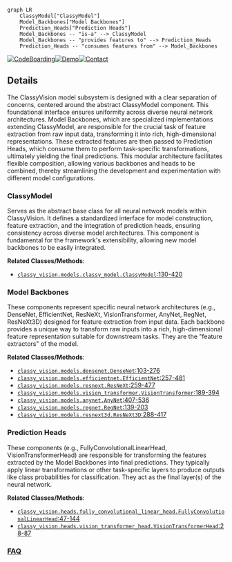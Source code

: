 ```mermaid
graph LR
    ClassyModel["ClassyModel"]
    Model_Backbones["Model Backbones"]
    Prediction_Heads["Prediction Heads"]
    Model_Backbones -- "is-a" --> ClassyModel
    Model_Backbones -- "provides features to" --> Prediction_Heads
    Prediction_Heads -- "consumes features from" --> Model_Backbones
```

[![CodeBoarding](https://img.shields.io/badge/Generated%20by-CodeBoarding-9cf?style=flat-square)](https://github.com/CodeBoarding/GeneratedOnBoardings)[![Demo](https://img.shields.io/badge/Try%20our-Demo-blue?style=flat-square)](https://www.codeboarding.org/demo)[![Contact](https://img.shields.io/badge/Contact%20us%20-%20contact@codeboarding.org-lightgrey?style=flat-square)](mailto:contact@codeboarding.org)

## Details

The ClassyVision model subsystem is designed with a clear separation of concerns, centered around the abstract ClassyModel component. This foundational interface ensures uniformity across diverse neural network architectures. Model Backbones, which are specialized implementations extending ClassyModel, are responsible for the crucial task of feature extraction from raw input data, transforming it into rich, high-dimensional representations. These extracted features are then passed to Prediction Heads, which consume them to perform task-specific transformations, ultimately yielding the final predictions. This modular architecture facilitates flexible composition, allowing various backbones and heads to be combined, thereby streamlining the development and experimentation with different model configurations.

### ClassyModel
Serves as the abstract base class for all neural network models within ClassyVision. It defines a standardized interface for model construction, feature extraction, and the integration of prediction heads, ensuring consistency across diverse model architectures. This component is fundamental for the framework's extensibility, allowing new model backbones to be easily integrated.


**Related Classes/Methods**:

- <a href="https://github.com/facebookresearch/ClassyVision/blob/main/classy_vision/models/classy_model.py#L130-L420" target="_blank" rel="noopener noreferrer">`classy_vision.models.classy_model.ClassyModel`:130-420</a>


### Model Backbones
These components represent specific neural network architectures (e.g., DenseNet, EfficientNet, ResNeXt, VisionTransformer, AnyNet, RegNet, ResNeXt3D) designed for feature extraction from input data. Each backbone provides a unique way to transform raw inputs into a rich, high-dimensional feature representation suitable for downstream tasks. They are the "feature extractors" of the model.


**Related Classes/Methods**:

- <a href="https://github.com/facebookresearch/ClassyVision/blob/main/classy_vision/models/densenet.py#L103-L276" target="_blank" rel="noopener noreferrer">`classy_vision.models.densenet.DenseNet`:103-276</a>
- <a href="https://github.com/facebookresearch/ClassyVision/blob/main/classy_vision/models/efficientnet.py#L257-L481" target="_blank" rel="noopener noreferrer">`classy_vision.models.efficientnet.EfficientNet`:257-481</a>
- <a href="https://github.com/facebookresearch/ClassyVision/blob/main/classy_vision/models/resnext.py#L259-L477" target="_blank" rel="noopener noreferrer">`classy_vision.models.resnext.ResNeXt`:259-477</a>
- <a href="https://github.com/facebookresearch/ClassyVision/blob/main/classy_vision/models/vision_transformer.py#L189-L394" target="_blank" rel="noopener noreferrer">`classy_vision.models.vision_transformer.VisionTransformer`:189-394</a>
- <a href="https://github.com/facebookresearch/ClassyVision/blob/main/classy_vision/models/anynet.py#L407-L536" target="_blank" rel="noopener noreferrer">`classy_vision.models.anynet.AnyNet`:407-536</a>
- <a href="https://github.com/facebookresearch/ClassyVision/blob/main/classy_vision/models/regnet.py#L139-L203" target="_blank" rel="noopener noreferrer">`classy_vision.models.regnet.RegNet`:139-203</a>
- <a href="https://github.com/facebookresearch/ClassyVision/blob/main/classy_vision/models/resnext3d.py#L288-L417" target="_blank" rel="noopener noreferrer">`classy_vision.models.resnext3d.ResNeXt3D`:288-417</a>


### Prediction Heads
These components (e.g., FullyConvolutionalLinearHead, VisionTransformerHead) are responsible for transforming the features extracted by the Model Backbones into final predictions. They typically apply linear transformations or other task-specific layers to produce outputs like class probabilities for classification. They act as the final layer(s) of the neural network.


**Related Classes/Methods**:

- <a href="https://github.com/facebookresearch/ClassyVision/blob/main/classy_vision/heads/fully_convolutional_linear_head.py#L47-L144" target="_blank" rel="noopener noreferrer">`classy_vision.heads.fully_convolutional_linear_head.FullyConvolutionalLinearHead`:47-144</a>
- <a href="https://github.com/facebookresearch/ClassyVision/blob/main/classy_vision/heads/vision_transformer_head.py#L28-L87" target="_blank" rel="noopener noreferrer">`classy_vision.heads.vision_transformer_head.VisionTransformerHead`:28-87</a>




### [FAQ](https://github.com/CodeBoarding/GeneratedOnBoardings/tree/main?tab=readme-ov-file#faq)